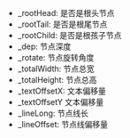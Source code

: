 - _rootHead: 是否是根头节点
- _rootTail: 是否是根尾节点
- _rootChild: 是否是根孩子节点
- _dep: 节点深度
- _rotate: 节点旋转角度
- _totalWidth: 节点总宽
- _totalHeight: 节点总高
- _textOffsetX: 文本偏移量
- _textOffsetY 文本偏移量
- _lineLong: 节点线长
- _lineOffset: 节点线偏移量
